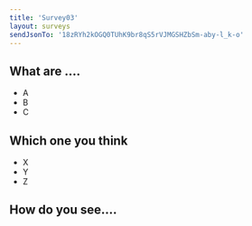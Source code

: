 ```yaml
---
title: 'Survey03'
layout: surveys
sendJsonTo: '18zRYh2kOGQ0TUhK9br8qS5rVJMGSHZbSm-aby-l_k-o'
---
```


<div class="checkbox">
  <h2>What are ....</h2>
  <ul>
    <li>A</li>
    <li>B</li>
    <li>C</li>
  </ul>
</div>

<div class="choice">
  <h2>Which one you think</h2>
  <ul>
    <li>X</li>
    <li>Y</li>
    <li>Z</li>
  </ul>
</div>

<div class="text">
  <h2>How do you see....</h2>
</div>
